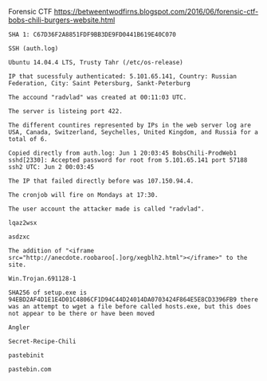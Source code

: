 Forensic CTF https://betweentwodfirns.blogspot.com/2016/06/forensic-ctf-bobs-chili-burgers-website.html

    SHA 1: C67D36F2A8851FDF9BB3DE9FD0441B619E40C070

    SSH (auth.log)

    Ubuntu 14.04.4 LTS, Trusty Tahr (/etc/os-release)

    IP that sucessfuly authenticated: 5.101.65.141, Country: Russian Federation, City: Saint Petersburg, Sankt-Peterburg

    The accound "radvlad" was created at 00:11:03 UTC.

    The server is listeing port 422.

    The different countires represented by IPs in the web server log are USA, Canada, Switzerland, Seychelles, United Kingdom, and Russia for a total of 6.

    Copied directly from auth.log: Jun 1 20:03:45 BobsChili-ProdWeb1 sshd[2330]: Accepted password for root from 5.101.65.141 port 57188 ssh2 UTC: Jun 2 00:03:45

    The IP that failed directly before was 107.150.94.4.

    The cronjob will fire on Mondays at 17:30.

    The user account the attacker made is called "radvlad".

    lqaz2wsx

    asdzxc

    The addition of "<iframe src="http://anecdote.roobaroo[.]org/xegblh2.html"></iframe>" to the site.

    Win.Trojan.691128-1

    SHA256 of setup.exe is 94EBD2AF4D1E1E4D01C4806CF1D94C44D24014DA0703424F864E5E8CD3396FB9 there was an attempt to wget a file before called hosts.exe, but this does not appear to be there or have been moved

    Angler

    Secret-Recipe-Chili

    pastebinit

    pastebin.com

